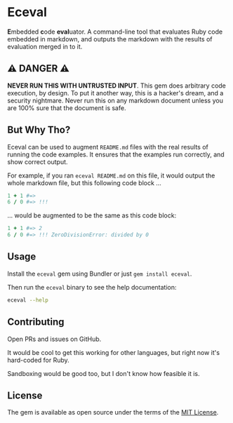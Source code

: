 Eceval
======

**E**mbedded **c**ode **eval**uator. A command-line tool that evaluates Ruby
code embedded in markdown, and outputs the markdown with the results of
evaluation merged in to it.

:warning: DANGER :warning:
--------------------------

**NEVER RUN THIS WITH UNTRUSTED INPUT**. This gem does arbitrary code execution,
by design. To put it another way, this is a hacker's dream, and a security
nightmare. Never run this on any markdown document unless you are 100% sure that
the document is safe.


But Why Tho?
------------

Eceval can be used to augment `README.md` files with the real results of running
the code examples. It ensures that the examples run correctly, and show correct
output.

For example, if you ran `eceval README.md` on this file, it would output the
whole markdown file, but this following code block ...

```ruby
1 + 1 #=>
6 / 0 #=> !!!
```

... would be augmented to be the same as this code block:

```ruby
1 + 1 #=> 2
6 / 0 #=> !!! ZeroDivisionError: divided by 0
```

Usage
-----

Install the `eceval` gem using Bundler or just `gem install eceval`.

Then run the `eceval` binary to see the help documentation:

```bash
eceval --help
```

Contributing
------------

Open PRs and issues on GitHub.

It would be cool to get this working for other languages, but right now it's
hard-coded for Ruby.

Sandboxing would be good too, but I don't know how feasible it is.


License
-------

The gem is available as open source under the terms of the [MIT License](https://opensource.org/licenses/MIT).

